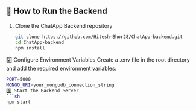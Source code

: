 ## 📌 **How to Run the Backend**  
1. Clone the ChatApp Backend repository  
   ```sh
   git clone https://github.com/Hitesh-Bhor28/ChatApp-backend.git
   cd ChatApp-backend
   npm install
2️⃣ Configure Environment Variables
Create a .env file in the root directory and add the required environment variables:
   ```sh
  PORT=5000  
  MONGO_URI=your_mongodb_connection_string  
3️⃣ Start the Backend Server
   ```sh
  npm start
